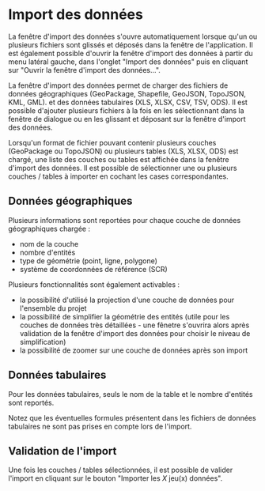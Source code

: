 # Import des données

La fenêtre d'import des données s'ouvre automatiquement lorsque qu'un ou plusieurs fichiers
sont glissés et déposés dans la fenêtre de l'application. Il est également possible d'ouvrir
la fenêtre d'import des données à partir du menu latéral gauche, dans l'onglet "Import des données"
puis en cliquant sur "Ouvrir la fenêtre d'import des données...".

La fenêtre d'import des données permet de charger des fichiers de données géographiques (GeoPackage, Shapefile, GeoJSON, TopoJSON, KML, GML).
et des données tabulaires (XLS, XLSX, CSV, TSV, ODS).
Il est possible d'ajouter plusieurs fichiers à la fois en les sélectionnant dans la fenêtre de dialogue ou en les glissant et
déposant sur la fenêtre d'import des données.

<ZoomImg
    src="./img/data-import.png"
    alt="Fenêtre d'import des données"
    caption="Exemple : Fenêtre d'import des données avec 3 fichiers chargés (dont un GeoPackage contenant plusieurs couches)"
/>

Lorsqu'un format de fichier pouvant contenir plusieurs couches (GeoPackage ou TopoJSON) ou plusieurs tables (XLS, XLSX, ODS)
est chargé, une liste des couches ou tables est affichée dans la fenêtre d'import des données. Il est possible de sélectionner
une ou plusieurs couches / tables à importer en cochant les cases correspondantes.

## Données géographiques

Plusieurs informations sont reportées pour chaque couche de données géographiques chargée :

- nom de la couche
- nombre d'entités
- type de géométrie (point, ligne, polygone)
- système de coordonnées de référence (SCR)

Plusieurs fonctionnalités sont également activables :

- la possibilité d'utilisé la projection d'une couche de données pour l'ensemble du projet
- la possibilité de simplifier la géométrie des entités (utile pour les couches de données très détaillées - une fênetre s'ouvrira alors après validation de la fenêtre d'import des données pour choisir le niveau de simplification)
- la possibilité de zoomer sur une couche de données après son import


## Données tabulaires

Pour les données tabulaires, seuls le nom de la table et le nombre d'entités sont reportés.

Notez que les éventuelles formules présentent dans les fichiers de données tabulaires ne sont pas prises en compte lors de l'import.

## Validation de l'import

Une fois les couches / tables sélectionnées, il est possible de valider l'import en cliquant sur le bouton "Importer les *X* jeu(x) données".
